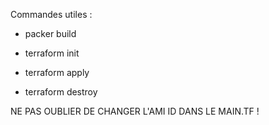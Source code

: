 Commandes utiles :

- packer build 

- terraform init 

- terraform apply

- terraform destroy

NE PAS OUBLIER DE CHANGER L'AMI ID DANS LE MAIN.TF !
